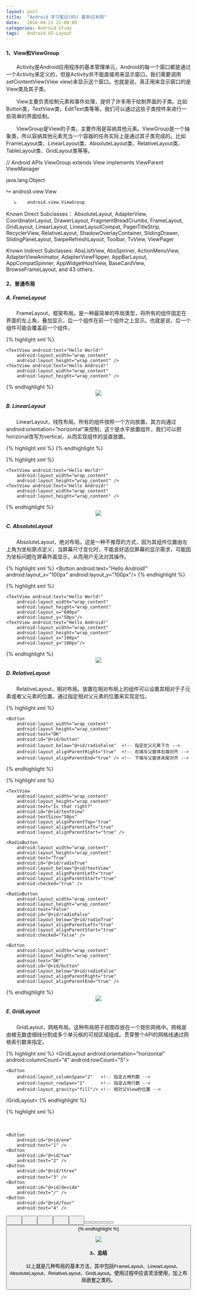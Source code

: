 ```yaml
---
layout: post
title:  "Android 学习笔记(05) 基本UI布局"
date:   2016-04-21 22:00:00
categories: Android-Study
tags:	Android UI-Layout
---
```

#### **1、View和ViewGroup**
　　Activity是Android应用程序的基本管理单元，Android的每一个窗口都是通过一个Activity来定义的，但是Activity并不能直接用来显示窗口。我们需要调用setContentView(View view)来显示这个窗口。也就是说，真正用来显示窗口的是View类及其子类。 

　　View主要负责绘制元素和事件处理，提供了许多用于绘制界面的子类。比如Button类，TextView类，EditText类等等。我们可以通过这些子类控件来进行一些简单的界面绘制。 

　　ViewGroup是View的子类，主要作用是容纳其他元素。ViewGroup是一个抽象类，所以容纳其他元素充当一个容器的任务实际上是通过其子类完成的。比如FrameLayout类、LinearLayout类、AbsoluteLayout类、RelativeLayout类、TableLayout类、GridLayout类等等。

// Android APIs
ViewGroup
extends View
implements ViewParent ViewManager

java.lang.Object

   ↳    android.view.View

       ↳    android.view.ViewGroup

Known Direct Subclasses：
AbsoluteLayout, AdapterView<T extends Adapter>, CoordinatorLayout, DrawerLayout, FragmentBreadCrumbs, FrameLayout, GridLayout, LinearLayout, LinearLayoutCompat, PagerTitleStrip, RecyclerView, RelativeLayout, ShadowOverlayContainer, SlidingDrawer, SlidingPaneLayout, SwipeRefreshLayout, Toolbar, TvView, ViewPager

Known Indirect Subclasses:
AbsListView, AbsSpinner, ActionMenuView, AdapterViewAnimator, AdapterViewFlipper, AppBarLayout, AppCompatSpinner, AppWidgetHostView, BaseCardView, BrowseFrameLayout, and 43 others.

#### **2、普通布局**

##### A. FrameLayout

　　FrameLayout，框架布局。是一种最简单的布局类型，将所有的组件固定在界面的左上角，叠加显示，后一个组件在前一个组件之上显示。也就是说，后一个组件可能会覆盖前一个组件。

{% highlight xml %}
<?xml version="1.0" encoding="utf-8"?>
<FrameLayout xmlns:android="http://schemas.android.com/apk/res/android"
    xmlns:tools="http://schemas.android.com/tools" android:layout_width="match_parent"
    android:layout_height="match_parent" android:paddingLeft="@dimen/activity_horizontal_margin"
    android:paddingRight="@dimen/activity_horizontal_margin"
    android:paddingTop="@dimen/activity_vertical_margin"
    android:paddingBottom="@dimen/activity_vertical_margin" tools:context=".MainActivity">

    <TextView android:text="Hello World!" 
        android:layout_width="wrap_content"
        android:layout_height="wrap_content" />
    <TextView android:text="Hello Android!"
        android:layout_width="wrap_content"
        android:layout_height="wrap_content" />
</FrameLayout>
{% endhighlight %}

<div style="text-align: center">
<img src="{{ site.url }}/images/posts/201604/2016042202.png"/>
</div>

##### B. LinearLayout

　　LinearLayout，线性布局。所有的组件按照一个方向放置，其方向通过android:orientation=”horizontal”来控制，这个是水平放置组件，我们可以把horizonal改写为vertical，从而实现组件的竖直放置。

{% highlight xml %}
<LinearLayout
    android:orientation="horizontal">
    <!-- 组件 -->
</LinearLayout>
{% endhighlight %}


{% highlight xml %}
<?xml version="1.0" encoding="utf-8"?>
<LinearLayout xmlns:android="http://schemas.android.com/apk/res/android"
    xmlns:tools="http://schemas.android.com/tools" android:layout_width="match_parent"
    android:layout_height="match_parent" android:paddingLeft="@dimen/activity_horizontal_margin"
    android:paddingRight="@dimen/activity_horizontal_margin"
    android:paddingTop="@dimen/activity_vertical_margin"
    android:paddingBottom="@dimen/activity_vertical_margin" tools:context=".MainActivity"
    android:orientation="horizontal">

    <TextView android:text="Hello World!" 
        android:layout_width="wrap_content"
        android:layout_height="wrap_content" />
    <TextView android:text="Hello Android!"
        android:layout_width="wrap_content"
        android:layout_height="wrap_content" />
</LinearLayout>
{% endhighlight %}

<div style="text-align: center">
<img src="{{ site.url }}/images/posts/201604/2016042203.png"/>
</div>

##### C. AbsoluteLayout

　　AbsoluteLayout，绝对布局。这是一种不推荐的方式，因为其组件位置由左上角为坐标原点定义，当屏幕尺寸变化时，不能良好适应屏幕的显示需求，可能因为坐标问题在屏幕外面显示，从而用户无法对其操作。

{% highlight xml %}
<AbsoluteLayout>
    <Button android:text="Hello Android!"
        <!-- 其他代码 -->
        android:layout_x="100px"
        android:layout_y="100px"/>
</AbsoluteLayout>
{% endhighlight %}

{% highlight xml %}
<?xml version="1.0" encoding="utf-8"?>
<AbsoluteLayout xmlns:android="http://schemas.android.com/apk/res/android"
    xmlns:tools="http://schemas.android.com/tools" android:layout_width="match_parent"
    android:layout_height="match_parent" android:paddingLeft="@dimen/activity_horizontal_margin"
    android:paddingRight="@dimen/activity_horizontal_margin"
    android:paddingTop="@dimen/activity_vertical_margin"
    android:paddingBottom="@dimen/activity_vertical_margin" tools:context=".MainActivity">

    <TextView android:text="Hello World!"
        android:layout_width="wrap_content"
        android:layout_height="wrap_content"
        android:layout_x="600px"
        android:layout_y="50px"/>
    <TextView android:text="Hello Android!"
        android:layout_width="wrap_content"
        android:layout_height="wrap_content"
        android:layout_x="100px"
        android:layout_y="100px"/>
</AbsoluteLayout>
{% endhighlight %}

<div style="text-align: center">
<img src="{{ site.url }}/images/posts/201604/2016042204.png"/>
</div>

##### D. RelativeLayout

　　RelativeLayout，相对布局。放置在相对布局上的组件可以设置其相对于子元素或者父元素的位置。通过指定相对父元素的位置来实现定位。

{% highlight xml %}
<RelativeLayout
    android:paddingLeft="@dimen/activity_horizontal_margin"
    android:paddingRight="@dimen/activity_horizontal_margin"
    android:paddingTop="@dimen/activity_vertical_margin"
    android:paddingBottom="@dimen/activity_vertical_margin">

    <Button
        android:layout_width="wrap_content"
        android:layout_height="wrap_content"
        android:text="OK"
        android:id="@+id/button"
        android:layout_below="@+id/radioFalse"  <!-- 指定在父元素下方 -->
        android:layout_alignParentRight="true"  <!-- 右端与父窗体右端对齐 -->
        android:layout_alignParentEnd="true" /> <!-- 下端与父窗体末尾对齐 -->
</RelativeLayout>
{% endhighlight %}

{% highlight xml %}
<?xml version="1.0" encoding="utf-8"?>
<RelativeLayout xmlns:android="http://schemas.android.com/apk/res/android"
    xmlns:tools="http://schemas.android.com/tools" android:layout_width="match_parent"
    android:layout_height="match_parent" android:paddingLeft="@dimen/activity_horizontal_margin"
    android:paddingRight="@dimen/activity_horizontal_margin"
    android:paddingTop="@dimen/activity_vertical_margin"
    android:paddingBottom="@dimen/activity_vertical_margin" tools:context=".MainActivity">

    <TextView
        android:layout_width="wrap_content"
        android:layout_height="wrap_content"
        android:text="Is that right?"
        android:id="@+id/textView"
        android:textSize="50px"
        android:layout_alignParentTop="true"
        android:layout_alignParentLeft="true"
        android:layout_alignParentStart="true" />

    <RadioButton
        android:layout_width="wrap_content"
        android:layout_height="wrap_content"
        android:text="True"
        android:id="@+id/radioTrue"
        android:layout_below="@+id/textView"
        android:layout_alignParentLeft="true"
        android:layout_alignParentStart="true"
        android:checked="true" />

    <RadioButton
        android:layout_width="wrap_content"
        android:layout_height="wrap_content"
        android:text="False"
        android:id="@+id/radioFalse"
        android:layout_below="@+id/radioTrue"
        android:layout_alignParentLeft="true"
        android:layout_alignParentStart="true"
        android:checked="false" />

    <Button
        android:layout_width="wrap_content"
        android:layout_height="wrap_content"
        android:text="OK"
        android:id="@+id/button"
        android:layout_below="@+id/radioFalse"
        android:layout_alignParentRight="true"
        android:layout_alignParentEnd="true" />
</RelativeLayout>
{% endhighlight %}

<div style="text-align: center">
<img src="{{ site.url }}/images/posts/201604/2016042205.png"/>
</div>

##### E. GridLayout

　　GridLayout，网格布局。这种布局把子视图存放在一个矩形网格中。网格是由被无数虚细线分割成多个单元格的可视区域组成。贯穿整个API的网格线通过网格索引数来指定。

{% highlight xml %}
<GridLayout 
    <!-- 其他代码省略 -->
    android:orientation="horizontal"
    android:columnCount="4"             <!-- Grid列数 -->
    android:rowCount="5">               <!-- Grid行数 -->

    <Button
        android:layout_columnSpan="2"   <!-- 指定占用列数 -->
        android:layout_rowSpan="2"      <!-- 指定占用行数 -->
        android:layout_gravity="fill"/> <!-- 相对父View的位置 -->
  /GridLayout>
{% endhighlight %}

{% highlight xml %}
<?xml version="1.0" encoding="utf-8"?>
<GridLayout xmlns:android="http://schemas.android.com/apk/res/android"
    android:layout_width="wrap_content"
    android:layout_height="wrap_content"
    android:columnCount="4"
    android:orientation="horizontal"
    android:paddingEnd="@dimen/activity_vertical_margin"
    android:paddingLeft="@dimen/activity_horizontal_margin"
    android:paddingRight="@dimen/activity_horizontal_margin"
    android:paddingTop="@dimen/activity_vertical_margin"
    android:rowCount="5">
    　　

    <Button
        android:id="@+id/one"
        android:text="1" />
    <Button
        android:id="@+id/two"
        android:text="2" />
    <Button
        android:id="@+id/three"
        android:text="3" />　　
    <Button
        android:id="@+id/devide"
        android:text="/" />
    <Button
        android:id="@+id/four"
        android:text="4" />
   <Button
        android:id="@+id/five"
        android:text="5" />　　
    <Button
        android:id="@+id/six"
        android:text="6" />　　
    <Button
        android:id="@+id/multiply"
        android:text="×" />　　
    <Button
        android:id="@+id/seven"
        android:text="7" />　　
    <Button
        android:id="@+id/eight"
        android:text="8" />　　
    <Button
        android:id="@+id/nine"
        android:text="9" />
    <Button
        android:id="@+id/minus"
        android:text="-" />
    <Button
        android:id="@+id/zero"
        android:layout_columnSpan="2"
        android:layout_gravity="fill"
        android:text="0" />
    <Button
        android:id="@+id/point"
        android:text="." />
    <Button
        android:id="@+id/plus"
        android:layout_gravity="fill"
        android:layout_rowSpan="2"
        android:text="+" />
    <Button
        android:id="@+id/equal"
        android:layout_columnSpan="3"
        android:layout_gravity="fill"
        android:text="=" />
</GridLayout>
{% endhighlight %}

<div style="text-align: center">
<img src="{{ site.url }}/images/posts/201604/2016042206.png"/>
</div>

#### **3、总结**
　　以上就是几种布局的基本方法，其中包括FrameLayout、LinearLayout、AbsoluteLayout、RelativeLayout、GridLayout。使用过程中应该灵活使用，加上布局嵌套之类的。


